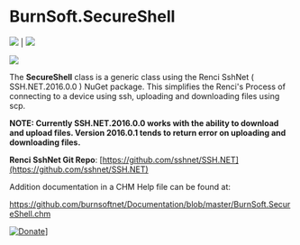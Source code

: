 # BurnSoft.SecureShell

![](https://img.shields.io/nuget/vpre/BurnSoft.SecureShell) | ![](https://img.shields.io/nuget/v/BurnSoft.SecureShell)

![](https://img.shields.io/badge/license-MIT-blue.svg?maxAge=3600) 

The **SecureShell** class is a generic class using the Renci SshNet ( SSH.NET.2016.0.0 ) NuGet package.  This simplifies the Renci's Process of connecting to a device using ssh, uploading and downloading files using scp.

**NOTE:  Currently SSH.NET.2016.0.0 works with the ability to download and upload files.  Version 2016.0.1 tends to return error on uploading and downloading files.**

**Renci SshNet Git Repo**: [https://github.com/sshnet/SSH.NET](https://github.com/sshnet/SSH.NET)

Addition documentation in a CHM Help file can be found at:

https://github.com/burnsoftnet/Documentation/blob/master/BurnSoft.SecureShell.chm

[![Donate](https://www.paypalobjects.com/en_US/i/btn/btn_donateCC_LG.gif)](https://www.paypal.com/cgi-bin/webscr?cmd=_s-xclick&hosted_button_id=JSW8XEMQVH4BE)]
